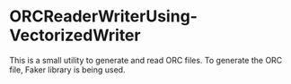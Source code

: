 # ORCReaderWriterUsing-VectorizedWriter

This is a small utility to generate and read ORC files.
To generate the ORC file, Faker library is being used.
